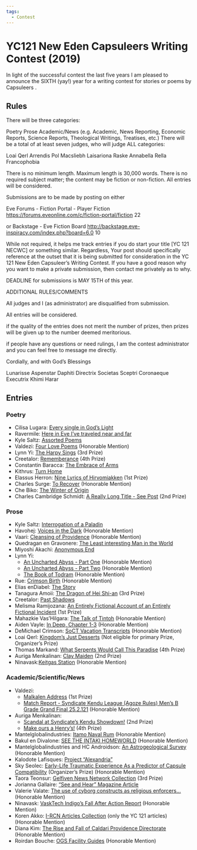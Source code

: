 ```yaml
---
tags:
  - Contest
---
```


# YC121 New Eden Capsuleers Writing Contest (2019)

In light of the successful contest the last five years I am pleased to announce the SIXTH (yay!) year for a writing contest for stories or poems by Capsuleers .

## Rules

There will be three categories:

Poetry
Prose
Academic/News (e.g. Academic, News Reporting, Economic Reports, Science Reports, Theological Writings, Treatises, etc.)
There will be a total of at least seven judges, who will judge ALL categories:

Loai Qerl
Arrendis
Pol Macsliebh
Laisariona Raske
Annabella Rella
Francophobia

There is no minimum length. Maximum length is 30,000 words. There is no required subject matter; the content may be fiction or non-fiction. All entries will be considered.

Submissions are to be made by posting on either

Eve Forums - Fiction Portal - Player Fiction
https://forums.eveonline.com/c/fiction-portal/fiction 22

or Backstage - Eve Fiction Board
http://backstage.eve-inspiracy.com/index.php?board=6.0 10

While not required, it helps me track entries if you do start your title [YC 121 NECWC] or something similar. Regardless, Your post should specifically reference at the outset that it is being submitted for consideration in the YC 121 New Eden Capsuleer’s Writing Contest. If you have a good reason why you want to make a private submission, then contact me privately as to why.

DEADLINE for submissions is MAY 15TH of this year.

ADDITIONAL RULES/COMMENTS

All judges and I (as administrator) are disqualified from submission.

All entries will be considered.

if the quality of the entries does not merit the number of prizes, then prizes will be given up to the number deemed meritorious.

if people have any questions or need rulings, I am the contest administrator and you can feel free to message me directly.

Cordially, and with God’s Blessings

Lunarisse Aspenstar Daphiti
Directrix Societas Sceptri Coronaeque
Executrix Khimi Harar


## Entries

### Poetry

- Cilisa Lugara: [Every single in God’s Light](../authors/cilisalugara/everysingleingodslight.md)
- Ravermile: [Here in Eve I’ve traveled near and far](../authors/miscauthors/hereineveivetravelednearandfar.md)
- Kyle Saltz: [Assorted Poems](../authors/kylesaltz/assortedpoems.md)
- Valdezi: [Four Love Poems](../authors/valdezi/fourlovepoems.md) (Honorable Mention)
- Lynn Yi: [The Harpy Sings](../authors/lynnyi/theharpysings.md) (3rd Prize)
- Creetalor: [Rememberance](../authors/creetalor/rememberance.md) (4th Prize)
- Constantin Baracca: [The Embrace of Arms](../authors/constantinbaracca/theembraceofarms.md)
- Kithrus: [Turn Home](../authors/miscauthors/turnhome.md)
- Elassus Herron: [Nine Lyrics of Hirvomiakken](../authors/elassusherron/ninelyricsofhirvomiakken.md) (1st Prize)
- Charles Surge: [To Recover](../authors/miscauthors/torecover.md) (Honorable Mention)
- Che Biko: [The Winter of Origin](../authors/chebiko/thewinteroforigin.md)
- Charles Cambridge Schmidt: [A Really Long Title - See Post](../authors/charlescambridgeschmidt/areallylongtitle.md) (2nd Prize)

### Prose

- Kyle Saltz: [Interrogation of a Paladin](../authors/kylesaltz/interrogationofapaladin.md)
- Havohej: [Voices in the Dark](../authors/miscauthors/voicesinthedark.md) (Honorable Mention)
- Vaari: [Cleansing of Providence](../authors/miscauthors/cleansingofprovidence.md) (Honorable Mention)
- Quedragan en Gravonere: [The Least interesting Man in the World](../authors/miscauthors/theleastinterestingmanintheworld.md)
- Miyoshi Akachi: [Anonymous End](../authors/miyoshiakachi/anonymousend.md)
- Lynn Yi:
    - [An Uncharted Abyss - Part One](../authors/lynnyi/anunchartedabyss.md#part-one) (Honorable Mention)
    - [An Uncharted Abyss - Part Two](../authors/lynnyi/anunchartedabyss.md#part-two) (Honorable Mention)
    - [The Book of Todram](../authors/lynnyi/thebookoftodram.md) (Honorable Mention)
- Rue: [Crimson Birth](../authors/miscauthors/crimsonbirth.md) (Honorable Mention)
- Elias enDiabel: [The Story](../authors/miscauthors/eliasendiabel_thestory.md)
- Tanagura Amoii: [The Dragon of Hei Shi-an](../authors/tanaguraamoii/thedragonofheishi-an.md) (3rd Prize)
- Creetalor: [Past Shadows](../authors/creetalor/pastshadows.md)
- Melisma Ramijozana: [An Entirely Fictional Account of an Entirely Fictional Incident](../authors/miscauthors/anentirelyfictionalaccount.md) (1st Prize)
- Mahazkie Vas’Hilgara: [The Talk of Tintoh](../authors/mahazkeivashiigara/thetalkoftintoh.md) (Honorable Mention)
- Aiden Vayle: [In Deep, Chapter 1-3](../authors/miscauthors/indeepchapter13.md) (Honorable Mention)
- DeMichael Crimson: [SoCT Vacation Transcripts](../authors/demichaelcrimson/soctvacationtranscripts.md) (Honorable Mention)
- Loai Qerl: [Kingdom’s Just Desserts](../authors/loaiqerl/kingdomsjustdesserts.md) (Not eligible for primary Prize, Organizer’s Prize)
- Thomas Markand: [What Serpents Would Call This Paradise](../authors/miscauthors/whatserpentswouldcallthisparadise.md) (4th Prize)
- Auriga Menkalinan: [Clay Maiden](../authors/aurigamenkalinan.md/theclaymaiden.md) (2nd Prize)
- Ninavask:[Keitgas Station](../authors/ninavask/keitgasstation.md) (Honorable Mention)

### Academic/Scientific/News

- Valdezi:
    - [Malkalen Address](../authors/valdezi/malkalenaddress.md) (1st Prize)
    - [Match Report - Syndicate Kendu League (Agoze Rules) Men’s B Grade Grand Final 25.2.121](../authors/valdezi/matchreport252121.md) (Honorable Mention)
- Auriga Menkalinan:
    - [Scandal at Syndicate’s Kendu Showdown!](../authors/aurigamenkalinan.md/scandalatsyndicateskendushowdown.md) (2nd Prize)
    - [Make ours a Henry’s!](../authors/aurigamenkalinan.md/makeoursahenrys.md) (4th Prize)
- Mantelglobalindustries: [Itamo Naval Rum](../authors/mantelglobalindustries/itamonavalrum.md) (Honorable Mention)
- Bakul en Divalone: [SEE THE INTAKI HOMEWORLD](../authors/miscauthors/seetheintakihomeworld.md) (Honorable Mention)
- Mantelglobalindustries and HC Androidson: [An Astrogeological Survey](../authors/mantelglobalindustries/anastrogeologicalsurvey.md) (Honorable Mention)
- Kalodote Lafisques: [Project “Alexandria”](../authors/miscauthors/projectalexandria.md)
- Sky Seolec: [Early-Life Traumatic Experience As a Predictor of Capsule Compatibility](../authors/miscauthors/earlylifetraumaticexperienceasapredictorofcapsulecompatibility.md) (Organizer’s Prize) (Honorable Mention)
- Taora Teonsur: [Gelfiven News Network Collection](../authors/miscauthors/gelfivennewsnetworkcollection.md) (3rd Prize)
- Jorianna Gallaire: [“See and Hear” Magazine Article](../authors/joriannagallaire/seeandhearmagazinearticle.md)
- Valerie Valate: [The use of cyborg constructs as religious enforcers…](../authors/miscauthors/theuseofcyborgconstructsasreligiousenforcers.md) (Honorable Mention)
- Ninavask: [VaskTech Indigo’s Fall After Action Report](../authors/ninavask/vasktechindigosfallafteractionreport.md) (Honorable Mention)
- Koren Akko: [I-RCN Articles Collection](../authors/miscauthors/ircnarticlescollection.md) (only the YC 121 articles) (Honorable Mention)
- Diana Kim: [The Rise and Fall of Caldari Providence Directorate](../authors/miscauthors/theriseandfallofcaldariprovidencedirectorate.md) (Honorable Mention)
- Roirdan Bouche: [OGS Facility Guides](../authors/miscauthors/ogsfacilityguides.md) (Honorable Mention)
